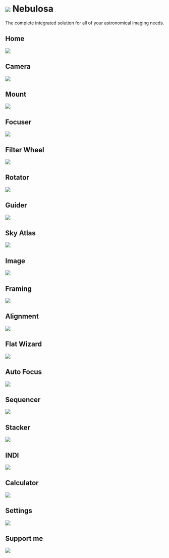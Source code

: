 # ![](src/assets/icons/nebulosa.png) Nebulosa

The complete integrated solution for all of your astronomical imaging needs.

## Home

![](home.png)

## Camera

![](camera.png)

## Mount

![](mount.png)

## Focuser

![](focuser.png)

## Filter Wheel

![](filter-wheel.png)

## Rotator

![](rotator.png)

## Guider

![](guider.png)

## Sky Atlas

![](sky-atlas.png)

## Image

![](image.png)

## Framing

![](framing.png)

## Alignment

![](alignment.png)

## Flat Wizard

![](flat-wizard.png)

## Auto Focus

![](auto-focus.png)

## Sequencer

![](sequencer.png)

## Stacker

![](stacker.png)

## INDI

![](indi.png)

## Calculator

![](calculator.png)

## Settings

![](settings.png)

## Support me

[![](src/assets/images/donate-with-paypal-blue.svg)](https://www.paypal.com/donate/?hosted_button_id=U8TGGJTKSZUCA)
